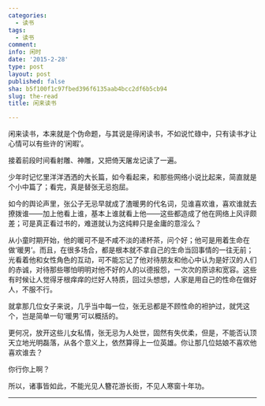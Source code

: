 ```yaml
---
categories:
  - 读书
tags:
  - 读书
comment: 
info: 闲时
date: '2015-2-28'
type: post
layout: post
published: false
sha: b5f100f1c97fbed396f6135aab4bcc2df6b5cb94
slug: the-read
title: 闲来读书

---
```

闲来读书，本来就是个伪命题，与其说是得闲读书，不如说忙碌中，只有读书才让心情可以有些许的‘闲暇’。

接着前段时间看射雕、神雕，又把倚天屠龙记读了一遍。

少年时记忆里洋洋洒洒的大长篇，如今看起来，和那些网络小说比起来，简直就是个小中篇了；看完，真是替张无忌抱屈。

如今的舆论声里，张公子无忌早就成了渣暖男的代名词，见谁喜欢谁，喜欢谁就去撩拨谁——加上他看上谁，基本上谁就看上他——这些都造成了他在网络上风评颇差；可是真正看过书的，难道就认为这纯粹只是金庸的意淫么？

从小童时期开始，他的暖可不是不咸不淡的递杯茶，问个好；他可是用着生命在做‘暖男’。而且，在很多场合，都是根本就不拿自己的生命当回事情的一往无前；光看着他和女性角色的互动，可不能忘记了他对待朋友和他心中认为是好汉的人们的赤诚，对待那些哪怕明明对他不好的人的以德报怨，一次次的原谅和宽容。这些有时候让人觉得牙根痒痒的烂好人特质，回过头想想，人家是用自己的性命在做好人，不服不行。

就拿那几位女子来说，几乎当中每一位，张无忌都是不顾性命的袒护过，就凭这个，岂是简单一句‘暖男’可以概括的。

更何况，放开这些儿女私情，张无忌为人处世，固然有失优柔，但是，不能否认顶天立地光明磊落，从各个意义上，依然算得上一位英雄。你让那几位姑娘不喜欢他喜欢谁去？

你行你上啊？

所以，诸事皆如此，不能光见人簪花游长街，不见人寒窗十年功。

----

